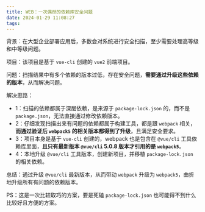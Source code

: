 ```yaml
---
title: WEB：一次偶然的依赖库安全问题
date: 2024-01-29 11:08:27
tags:
---
```

背景：在大型企业部署应用后，多数会对系统进行安全扫描，至少需要处理高等级和中等级问题。

<!-- more -->

项目：该项目是基于 `vue-cli` 创建的 `vue2` 前端项目。

问题：扫描结果中有多个依赖的版本过低，存在安全问题，**需要通过升级这些依赖的版本**，从而解决问题。

解决思路：

* 1：扫描的依赖都属于深层依赖，是来源于 `package-lock.json` 的，而不是 `package.json`，无法直接通过修改依赖版本。
* 2：仔细发现扫描出来有问题的依赖都属于构建工具，都是跟 `webpack` 相关，**而通过验证后 `webpack5` 的相关版本都得到了升级**，且满足安全要求。
* 3：项目本身是基于 `vue-cli` 创建的，webpack 也是包含在 `@vue/cli` 工具依赖库里面，**且只有最新版本 `@vue/cli` 5.0.8 版本才引用的是 `webpack5`**。
* 4：本地升级 `@vue/cli` 工具版本，创建新项目，并移植 `package-lock.json` 的相关依赖。

总结：通过升级 `@vue/cli` 最新版本，从而带动 `webpack` 升级为 `webpack5`，曲折地升级所有有问题的依赖版本。

PS：这是一次比较取巧的方案，要是死磕 `package-lock.json` 也可能得不到什么比较好且方便的方案。
